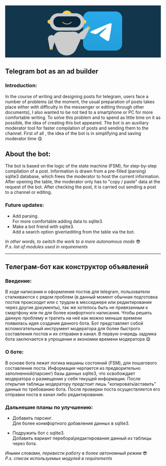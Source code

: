 
![logo](ReadmeFolder.jpg)

## Telegram bot as an ad builder
### Introduction:
In the course of writing and designing posts for telegram, users face a number of problems
(at the moment, the usual preparation of posts takes place either with difficulty in the messenger or
editing through other documents), I also wanted to be not tied
to a smartphone or PC for more comfortable writing. To solve this problem
and to spend as little time on it as possible, the idea of creating this bot appeared.
The bot is an auxiliary moderator tool for faster
compilation of posts and sending them to the channel. First of all , the idea of the bot is
in simplifying and saving moderator time :yum: 
## About the bot:
The bot is based on the logic of the state machine (FSM), for step-by-step compilation of a post.
Information is drawn from a pre-filled (parsing) sqlite3 database,
which frees the moderator to host the current information. After opening the table, the moderator only has to "copy / paste"
data at the request of the bot. After checking the post, it is carried out
sending a post to a channel or editing.
### Future updates:
+ Add parsing.  
For more comfortable adding data to sqlite3.
+ Make a bot friend with sqlite3.  
Add a search option given\editing from the table via the bot.  

*In other words, to switch the work to a more autonomous mode* :sunglasses:  
*P.s. list of modules used in requirements*

____________  

## Телеграм-бот как конструктор объявлений
### Введение:
В ходе написания и оформления постов для telegram, пользователи сталкиваются с рядом проблем 
(в данный момент обычная подготовка постов происходит или с трудом в месседжере или 
редактирование через другие документы), так же хотелось быть не привязанным
к смартфону или пк для более комфортного написания. Чтобы решить данную проблему 
и тратить на неё как можно меньше времени появилась  идея создания данного бота. 
Бот представляет собой вспомогательный инструмент модератора для более быстрого 
составления постов и их отправки в канал. В первую очередь задумка бота заключается 
в упрощении и экономии времени модератора :yum:  
### О боте:
В основе бота лежит логика машины состояний (FSM), для пошагового составление поста.
Информация черпается из предворительно заполненной(парсинг) базы данных sqlite3,
что освобождает модератора о размещении у себя текущей информации. После открытия таблицы модератору предстоит лишь "копировать\вставить"
данные по требованию бота. После проверки поста осуществляется его
отправки поста в канал либо редактирование.
### Дальнешие планы по улучшению:
+ Добавить парсинг.  
Для более конмфортного добавления данных в sqlite3.

+ Подружить бот с sqlite3.  
Добавить вариант перебора\редактирования данный из таблицы через бота.

*Иными словами, перевести работу в более автономный режим* :sunglasses:  
*P.s. список используемых модулей в requirements*



